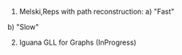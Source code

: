 1) Melski,Reps with path reconstruction:
a) "Fast"

b) "Slow"

2) Iguana GLL for Graphs (InProgress)
